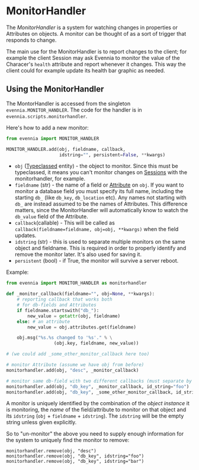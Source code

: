 # MonitorHandler


The *MonitorHandler* is a system for watching changes in properties or Attributes on objects. A monitor can be thought of as a sort of trigger that responds to change. 

The main use for the MonitorHandler is to report changes to the client; for example the client Session may ask Evennia to monitor the value of the Characer's `health` attribute and report whenever it changes. This way the client could for example update its health bar graphic as needed. 

## Using the MonitorHandler

The MontorHandler is accessed from the singleton `evennia.MONITOR_HANDLER`. The code for the handler is in `evennia.scripts.monitorhandler`.

Here's how to add a new monitor: 

```python
from evennia import MONITOR_HANDLER

MONITOR_HANDLER.add(obj, fieldname, callback,
                    idstring="", persistent=False, **kwargs)

```

 - `obj` ([Typeclassed](./Typeclasses) entity) - the object to monitor. Since this must be typeclassed, it means you can't monitor changes on [Sessions](./Sessions) with the monitorhandler, for example.
 - `fieldname` (str) - the name of a field or [Attribute](./Attributes) on `obj`. If you want to monitor a database field you must specify its full name, including the starting `db_` (like `db_key`, `db_location` etc). Any names not starting with `db_` are instead assumed to be the names of Attributes. This difference matters, since the MonitorHandler will automatically know to watch the `db_value` field of the Attribute. 
 - `callback`(callable) - This will be called as `callback(fieldname=fieldname, obj=obj, **kwargs)` when the field updates.
 - `idstring` (str) - this is used to separate multiple monitors on the same object and fieldname. This is required in order to properly identify and remove the monitor later. It's also used for saving it. 
 - `persistent` (bool) - if True, the monitor will survive a server reboot.

Example: 

```python
from evennia import MONITOR_HANDLER as monitorhandler

def _monitor_callback(fieldname="", obj=None, **kwargs):    
    # reporting callback that works both
    # for db-fields and Attributes
    if fieldname.startswith("db_"):
        new_value = getattr(obj, fieldname)
    else: # an attribute    
        new_value = obj.attributes.get(fieldname)

    obj.msg("%s.%s changed to '%s'." % \
                  (obj.key, fieldname, new_value))

# (we could add _some_other_monitor_callback here too)

# monitor Attribute (assume we have obj from before)
monitorhandler.add(obj, "desc", _monitor_callback)  

# monitor same db-field with two different callbacks (must separate by id_string)
monitorhandler.add(obj, "db_key", _monitor_callback, id_string="foo")  
monitorhandler.add(obj, "db_key", _some_other_monitor_callback, id_string="bar")

```

A monitor is uniquely identified by the combination of the *object instance* it is monitoring, the *name* of the field/attribute to monitor on that object and its `idstring` (`obj` + `fieldname` + `idstring`). The `idstring` will be the empty string unless given explicitly. 

So to "un-monitor" the above you need to supply enough information for the system to uniquely find the monitor to remove:

```
monitorhandler.remove(obj, "desc")
monitorhandler.remove(obj, "db_key", idstring="foo")
monitorhandler.remove(obj, "db_key", idstring="bar")
```

